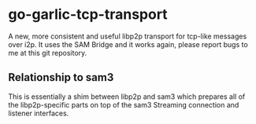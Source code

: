 go-garlic-tcp-transport
=======================

A new, more consistent and useful libp2p transport for tcp-like messages over
i2p. It uses the SAM Bridge and it works again, please report bugs to me at
this git repository.

Relationship to sam3
--------------------

This is essentially a shim between libp2p and sam3 which prepares all of the
libp2p-specific parts on top of the sam3 Streaming connection and listener
interfaces.
